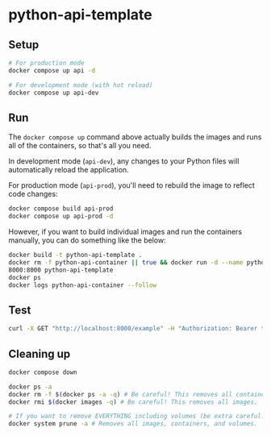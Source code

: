 # python-api-template

## Setup
```bash
# For production mode
docker compose up api -d

# For development mode (with hot reload)
docker compose up api-dev
```

## Run
The `docker compose up` command above actually builds the images and runs all of the containers, so that's all you need.

In development mode (`api-dev`), any changes to your Python files will automatically reload the application.

For production mode (`api-prod`), you'll need to rebuild the image to reflect code changes:
```bash
docker compose build api-prod
docker compose up api-prod -d
```

However, if you want to build individual images and run the containers manually, you can do 
something like the below:
```bash
docker build -t python-api-template .
docker rm -f python-api-container || true && docker run -d --name python-api-container -p 
8000:8000 python-api-template
docker ps
docker logs python-api-container --follow
```

## Test
```bash
curl -X GET "http://localhost:8000/example" -H "Authorization: Bearer token"
```

## Cleaning up
```bash
docker compose down

docker ps -a
docker rm -f $(docker ps -a -q) # Be careful! This removes all containers.
docker rmi $(docker images -q) # Be careful! This removes all images.

# If you want to remove EVERYTHING including volumes (be extra careful!) you can just do:
docker system prune -a # Removes all images, containers, and volumes.
```